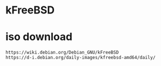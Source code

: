kFreeBSD
===

# iso download

```
https://wiki.debian.org/Debian_GNU/kFreeBSD
https://d-i.debian.org/daily-images/kfreebsd-amd64/daily/
```
